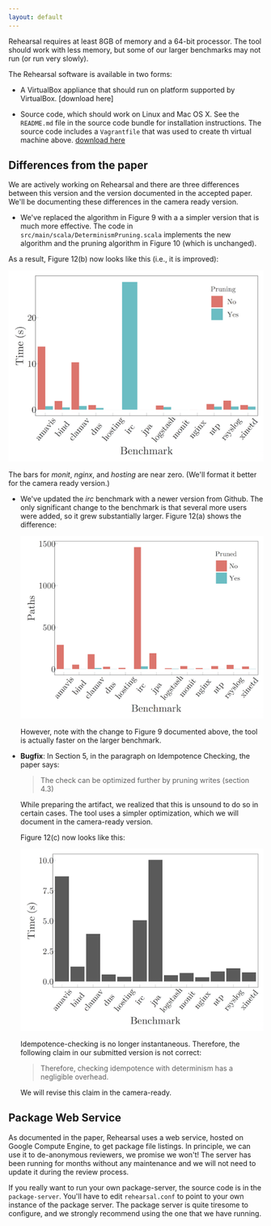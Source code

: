 ```yaml
---
layout: default
---
```


Rehearsal requires at least 8GB of memory and a 64-bit processor. The
tool should work with less memory, but some of our larger benchmarks may
not run (or run very slowly).

The Rehearsal software is available in two forms:

- A VirtualBox appliance that should run on platform supported by VirtualBox.
  [download here]

- Source code, which should work on Linux and Mac OS X. See the `README.md`
  file in the source code bundle for installation instructions.
  The source code includes a `Vagrantfile` that was used to create th virtual
  machine above. [download here](rehearsal-master.zip)

## Differences from the paper

We are actively working on Rehearsal and there are three differences
between this version and the version documented in the accepted paper.
We'll be documenting these differences in the camera ready version.

-  We've replaced the algorithm in Figure 9 with a a simpler version that is much
  more effective. The code in `src/main/scala/DeterminismPruning.scala`
  implements the new algorithm and the pruning algorithm in Figure 10 (which is
  unchanged).

  As a result, Figure 12(b) now looks like this (i.e., it is improved):

  <img src="determinism.png">

  The bars for *monit*, *nginx*, and *hosting* are near zero. (We'll format it
  better for the camera ready version.)

- We've updated the *irc* benchmark with a newer version from Github. The
  only significant change to the benchmark is that several more users were
  added, so it grew substantially larger. Figure 12(a) shows the difference:

  <img src="sizes.png">

  However, note with the change to Figure 9 documented above, the tool is
  actually faster on the larger benchmark.

- **Bugfix**: In Section 5, in the paragraph on Idempotence Checking, the paper
   says:

   > The check can be optimized further by pruning writes (section 4.3)

   While preparing the artifact, we realized that this is unsound to do so
   in certain cases. The tool uses a simpler optimization, which we will
   document in the camera-ready version.

   Figure 12(c) now looks like this:

   <img src="idempotence.png">

   Idempotence-checking is no longer instantaneous. Therefore, the following
   claim in our submitted version is not correct:

   > Therefore, checking idempotence with determinism has a negligible overhead.

   We will revise this claim in the camera-ready.

## Package Web Service

As documented in the paper, Rehearsal uses a web service, hosted on Google
Compute Engine, to get package file listings. In principle,
we can use it to de-anonymous reviewers, we promise we won't! The
server has been running for months without any maintenance and we will not
need to update it during the review process.

If you really want to run your own package-server, the
source code is in the `package-server`. You'll have to edit
`rehearsal.conf` to point to your own instance of the package server.
The package server is quite tiresome to configure, and we strongly recommend
using the one that we have running.